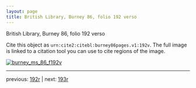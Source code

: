 ```yaml
---
layout: page
title: British Library, Burney 86, folio 192 verso
---
```


British Library, Burney 86, folio 192 verso

Cite this object as `urn:cite2:citebl:burney86pages.v1:192v`.  The full image is linked to a citation tool you can use to cite regions of the image.

[![burney_ms_86_f192v](http://www.homermultitext.org/iipsrv?IIIF=/project/homer/pyramidal/deepzoom/citebl/burney86imgs/v1/burney_ms_86_f192v.tif/full/800,/0/default.jpg)](http://www.homermultitext.org/ict2/?urn=urn:cite2:citebl:burney86imgs.v1:burney_ms_86_f192v) 

---

previous:  [192r](../192r/) | next: [193r](../193r/)